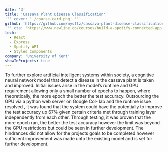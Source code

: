 ```yaml
---
date: '3'
title: 'Cassava Plant Disease Classification'
''' cover: './course-card.png' '''
github: 'https://github.com/mysftz/cassava-plant-disease-classification'
''' cta: 'https://www.newline.co/courses/build-a-spotify-connected-app' '''
tech:
  - React
  - Express
  - Spotify API
  - Styled Components
company: 'University of Kent'
showInProjects: true
---
```


To further explore artificial intelligent systems within society, a cognitive neural network model that detect a disease in the cassava plant is taken and improved. Initial issues arise in the model’s runtime and GPU requirement allowing only a small number of epochs to happen, where theoretically, the more epoch the better the test accuracy. Outsourcing the GPU via a python web server on Google Col- lab and the runtime issue resolved , it was found that the system could have the potentially to improve the test accuracy up 67% given certain criteria met through training layer independently from each other. Through testing, it was proven that the more epoch ran, the better the test accuracy however the limit was beyond the GPU restrictions but could be seen in further development. The hindrances did not allow for the projects goals to be completed however sufficient improvement was made unto the existing model and is set for further development.

